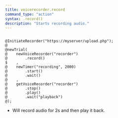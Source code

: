 ```yaml
---
title: voicerecorder.record
command_type: "action"
syntax: .record()
description: "Starts recording audio."
---
```


<!--more-->

<pre><code class="language-diff-javascript diff-highlight try-data">
@InitiateRecorder("https://myserver/upload.php");
@
@newTrial(
@    newVoiceRecorder("recorder")
@        .record()
$    ,
@    newTimer("recording", 2000)
@        .start()
@        .wait()
@    ,
@    getVoiceRecorder("recorder")
@        .stop()
@        .play()
@        .wait("playback")
@);
</code></pre>

+ Will record audio for 2s and then play it back.		
